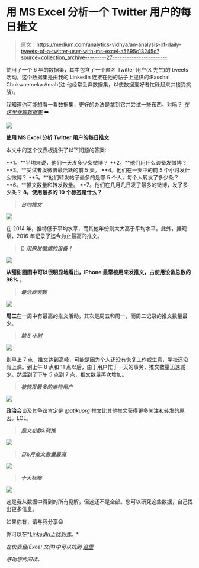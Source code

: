 # 用 MS Excel 分析一个 Twitter 用户的每日推文

> 原文：<https://medium.com/analytics-vidhya/an-analysis-of-daily-tweets-of-a-twitter-user-with-ms-excel-a5695c13245c?source=collection_archive---------27----------------------->

使用了一个 6 年的数据集，其中包含了一个匿名 Twitter 用户(X 先生)的 tweets 活动，这个数据集是由我的 LinkedIn 连接在他的帖子上提供的:Paschal Chukwuemeka Amah(注:他经常丢弃数据集，以使数据爱好者忙碌起来并接受挑战)。

我知道你可能想看一看数据集，更好的办法是拿到它并尝试一些东西。对吗？ [*在这里获取数据集*](https://drive.google.com/file/d/13uaPvE2wzB-6zO1ZYkxA5jI1JzdnCEEF/view?usp=sharing) **⬅️**

![](img/d6f5eb45d8966747dee06ebe81b7e2bf.png)

**使用 MS Excel 分析 Twitter 用户的每日推文**

本文中的这个仪表板提供了以下问题的答案:

**1。**平均来说，他们一天发多少条微博？
**2。**他们用什么设备发微博？
**3。**受试者发微博最活跃的前 5 天。
**4。他们在一天中的前 5 个小时发什么微博？
**5。**他们转发帖子最多的是哪 5 个人，每个人转发了多少条？
**6。**推文数量和转发数量。
**7。他们在几月几日发了最多的微博，发了多少条？
**8。**使用最多的 10 个标签是什么？****

> ***日均推文***

![](img/199beaab74294efb34c6f0b196c1f43b.png)

在 2014 年，推特低于平均水平，而其他年份则大大高于平均水平。此外，据观察，2016 年记录了迄今为止最高的推文。

> D ***用来发微博的设备！***

![](img/9876ee64ab9bd908fc30ab5fc6b7cfbc.png)

**从甜甜圈图中可以很明显地看出，iPhone 最常被用来发推文，占使用设备总数的 96%** 。

> ***最活跃天数***

![](img/f5e7272675956409f1a3ca0e3f74593f.png)

**周三**在一周中有最高的推文活动，其次是周五和周一，而周二记录的推文数量最少。

> ***前 5 小时***

![](img/586a97c5f4f8497d1e37b313e00ae5d9.png)

到早上 7 点，推文达到高峰，可能是因为个人还没有恢复工作或生意，学校还没有上课。到上午 8 点和 11 点以后，由于用户忙于一天的事务，推文数量迅速减少。然后到了下午 5 点到 7 点，推文数量再次增加。

> ***被转发最多的推特用户***

![](img/d96fd670214f2c6caa4a5124882589b8.png)

**政治**会谈及其争议肯定是 *@atikuorg* 推文比其他推文获得更多关注和转发的原因。LOL。

> ***推文总数&转推***

![](img/4eec122b25e3699a81ed4cd81a361f32.png)

> ***日&月推文数量最高***

![](img/824bdbd88bd9190d61a44fdda79ce579.png)

> ***十大标签***

![](img/0599434d61f37246f365618ca62fdb08.png)

这是我从数据中得到的所有见解，但这还不是全部。您可以研究这些数据，自己找出更多信息。

如果你有，请与我分享😁

你可以在*[*LinkedIn*](https://www.linkedin.com/in/kolawole-alabi-35654b85/)*上找到我。**

**在*仪表盘(Excel 文件)中可以*找到* [*这里*](https://drive.google.com/file/d/1TBsjW-wBVVoS9HFu56plcMDNZMhvrgtl/view?usp=sharing)*

*感谢您的阅读。*